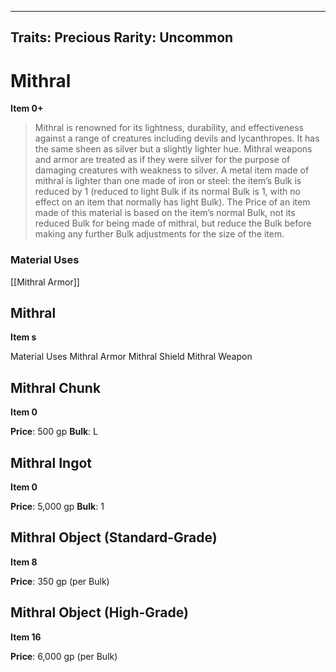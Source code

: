 
---

Traits: Precious
Rarity: Uncommon
---

# Mithral

**Item 0+**

> Mithral is renowned for its lightness, durability, and effectiveness against a range of creatures including devils and lycanthropes. It has the same sheen as silver but a slightly lighter hue. Mithral weapons and armor are treated as if they were silver for the purpose of damaging creatures with weakness to silver. A metal item made of mithral is lighter than one made of iron or steel: the item’s Bulk is reduced by 1 (reduced to light Bulk if its normal Bulk is 1, with no effect on an item that normally has light Bulk). The Price of an item made of this material is based on the item’s normal Bulk, not its reduced Bulk for being made of mithral, but reduce the Bulk before making any further Bulk adjustments for the size of the item.

### Material Uses

[[Mithral Armor]]

## Mithral

**Item s**

Material Uses
Mithral Armor
Mithral Shield
Mithral Weapon

## Mithral Chunk

**Item 0**

**Price**: 500 gp
**Bulk**: L

## Mithral Ingot

**Item 0**

**Price**: 5,000 gp
**Bulk**: 1

## Mithral Object (Standard-Grade)

**Item 8**

**Price**: 350 gp (per Bulk)

## Mithral Object (High-Grade)

**Item 16**

**Price**: 6,000 gp (per Bulk)
